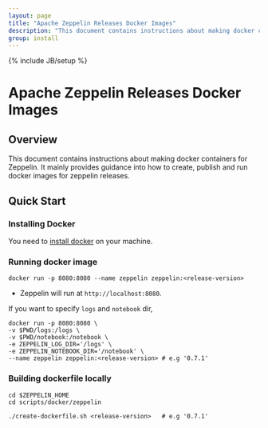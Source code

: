 ```yaml
---
layout: page
title: "Apache Zeppelin Releases Docker Images"
description: "This document contains instructions about making docker containers for Zeppelin. It mainly provides guidance into how to create, publish and run docker images for zeppelin releases."
group: install
---
```

<!--
Licensed under the Apache License, Version 2.0 (the "License");
you may not use this file except in compliance with the License.
You may obtain a copy of the License at

http://www.apache.org/licenses/LICENSE-2.0

Unless required by applicable law or agreed to in writing, software
distributed under the License is distributed on an "AS IS" BASIS,
WITHOUT WARRANTIES OR CONDITIONS OF ANY KIND, either express or implied.
See the License for the specific language governing permissions and
limitations under the License.
-->
{% include JB/setup %}

# Apache Zeppelin Releases Docker Images

<div id="toc"></div>

## Overview 
This document contains instructions about making docker containers for Zeppelin. It mainly provides guidance into how to create, publish and run docker images for zeppelin releases.

## Quick Start

### Installing Docker
You need to [install docker](https://docs.docker.com/engine/installation/) on your machine.

### Running docker image

```
docker run -p 8080:8080 --name zeppelin zeppelin:<release-version> 
```

* Zeppelin will run at `http://localhost:8080`.

If you want to specify `logs` and `notebook` dir, 

```
docker run -p 8080:8080 \
-v $PWD/logs:/logs \
-v $PWD/notebook:/notebook \
-e ZEPPELIN_LOG_DIR='/logs' \
-e ZEPPELIN_NOTEBOOK_DIR='/notebook' \
--name zeppelin zeppelin:<release-version> # e.g '0.7.1'
```

### Building dockerfile locally

```
cd $ZEPPELIN_HOME
cd scripts/docker/zeppelin

./create-dockerfile.sh <release-version>   # e.g '0.7.1'
```

